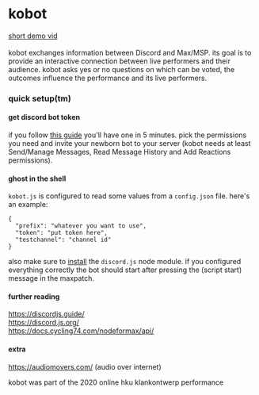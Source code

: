 # kobot
[short demo vid](https://vimeo.com/818711859/ee32e4e25e)<br><br>
kobot exchanges information between Discord and Max/MSP. its goal is to provide an interactive connection between live performers and their audience. kobot asks yes or no questions on which can be voted, the outcomes influence the performance and its live performers.

### quick setup(tm)
#### get discord bot token
if you follow [this guide](https://github.com/reactiflux/discord-irc/wiki/Creating-a-discord-bot-&-getting-a-token) you'll have one in 5 minutes. pick the permissions you need and invite your newborn bot to your server (kobot needs at least Send/Manage Messages, Read Message History and Add Reactions permissions).

#### ghost in the shell
`kobot.js` is configured to read some values from a `config.json` file. here's an example:
```
{
  "prefix": "whatever you want to use",
  "token": "put token here",
  "testchannel": "channel id"
}
```
also make sure to [install](https://discordjs.guide/preparations/#installing-node-js) the `discord.js` node module.
if you configured everything correctly the bot should start after pressing the (script start) message in the maxpatch.

#### further reading
https://discordjs.guide/<br>
https://discord.js.org/<br>
https://docs.cycling74.com/nodeformax/api/

#### extra
https://audiomovers.com/ (audio over internet)

kobot was part of the 2020 online hku klankontwerp performance
